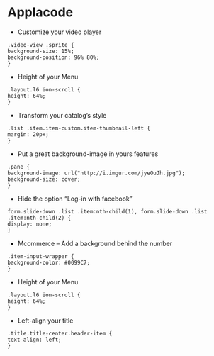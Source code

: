 # Applacode

* Customize your video player

```
.video-view .sprite {
background-size: 15%;
background-position: 96% 80%;
}
```


* Height of your Menu

```
.layout.l6 ion-scroll {
height: 64%;
}
```

* Transform your catalog’s style

```
.list .item.item-custom.item-thumbnail-left {
margin: 20px;
}
```

* Put a great background-image in yours features

```
.pane {
background-image: url("http://i.imgur.com/jyeOuJh.jpg");
background-size: cover;
}
```

* Hide the option “Log-in with facebook”

```
form.slide-down .list .item:nth-child(1), form.slide-down .list .item:nth-child(2) {
display: none;
}
```


* Mcommerce – Add a background behind the number

```
.item-input-wrapper {
background-color: #0099C7;
}
```

* Height of your Menu

```
.layout.l6 ion-scroll {
height: 64%;
}
```


* Left-align your title

```
.title.title-center.header-item {
text-align: left;
}
```

